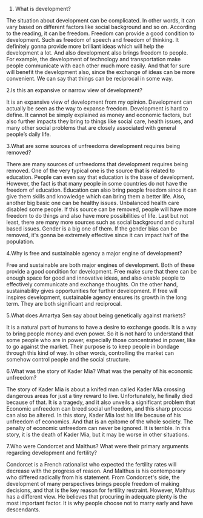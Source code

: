1. What is development?

The situation about development can be complicated. In other words, it can vary based on different factors like social background and so on. According to the reading, it can be freedom. Freedom can provide a good condition to development. Such as freedom of speech and freedom of thinking. It definitely gonna provide more brilliant ideas which will help the development a lot. And also development also brings freedom to people. For example, the development of technology and transportation make people communicate with each other much more easily. And that for sure will benefit the development also, since the exchange of ideas can be more convenient. We can say that things can be reciprocal in some way.

2.Is this an expansive or narrow view of development?

It is an expansive view of development from my opinion. Development can actually be seen as the way to expanse freedom. Development is hard to define. It cannot be simply explained as money and economic factors, but also further impacts they bring to things like social care, health issues, and many other social problems that are closely associated with general people’s daily life.

3.What are some sources of unfreedoms development requires being removed?

There are many sources of unfreedoms that development requires being removed. One of the very typical one is the source that is related to education. People can even say that education is the base of development. However, the fact is that many people in some countries do not have the freedom of education. Education can also bring people freedom since it can give them skills and knowledge which can bring them a better life.
Also, another big basic one can be healthy issues. Unbalanced health care disabled some people. If this source can be removed, people will have more freedom to do things and also have more possibilities of life. 
Last but not least, there are many more sources such as social background and cultural based issues. Gender is a big one of them. If the gender bias can be removed, it's gonna be extremely effective since it can impact half of the population.

4.Why is free and sustainable agency a major engine of development?

Free and sustainable are both major engines of development. Both of these provide a good condition for development. Free make sure that there can be enough space for good and innovative ideas, and also enable people to effectively communicate and exchange thoughts. On the other hand, sustainability gives opportunities for further development. If free will inspires development, sustainable agency ensures its growth in the long term. They are both significant and reciprocal.

5.What does Amartya Sen say about being genetically against markets? 

It is a natural part of humans to have a desire to exchange goods. It is a way to bring people money and even power. So it is not hard to understand that some people who are in power, especially those concentrated in power, like to go against the market. Their purpose is to keep people in bondage through this kind of way. In other words, controlling the market can somehow control people and the social structure.

6.What was the story of Kader Mia? What was the penalty of his economic unfreedom?

The story of Kader Mia is about a knifed man called Kader Mia crossing dangerous areas for just a tiny reward to live. Unfortunately, he finally died because of that. It is a tragedy, and it also unveils a significant problem that Economic unfreedom can breed social unfreedom, and this sharp process can also be altered.  In this story, Kader Mia lost his life because of his unfreedom of economics. And that is an epitome of the whole society. The penalty of economic unfreedom can never be ignored. It is terrible. In this story, it is the death of Kader Mia, but it may be worse in other situations.

7.Who were Condorcet and Malthus? What were their primary arguments regarding development and fertility?

Condorcet is a French rationalist who expected the fertility rates will decrease with the progress of reason. And Malthus is his contemporary who differed radically from his statement. From Condorcet's side, the development of many perspectives brings people freedom of making decisions, and that is the key reason for fertility restraint. However, Malthus has a different view. He believes that procuring in adequate plenty is the most important factor. It is why people choose not to marry early and have descendants.

